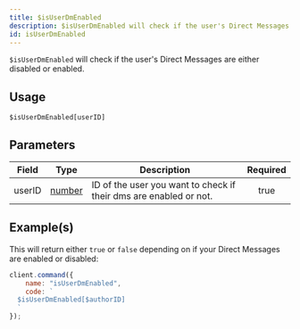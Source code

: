 ```yaml
---
title: $isUserDmEnabled
description: $isUserDmEnabled will check if the user's Direct Messages are either disabled or enabled.
id: isUserDmEnabled
---
```


`$isUserDmEnabled` will check if the user's Direct Messages are either disabled or enabled.

## Usage

```aoi
$isUserDmEnabled[userID]
```

## Parameters

| Field  | Type                                                                                              | Description                                                       | Required |
| ------ | ------------------------------------------------------------------------------------------------- | ----------------------------------------------------------------- | :------: |
| userID | [number](https://developer.mozilla.org/en-US/docs/Web/JavaScript/Reference/Global_Objects/Number) | ID of the user you want to check if their dms are enabled or not. |   true   |

## Example(s)

This will return either `true` or `false` depending on if your Direct Messages are enabled or disabled:

```javascript
client.command({
    name: "isUserDmEnabled",
    code: `
  $isUserDmEnabled[$authorID]
  `
});
```

